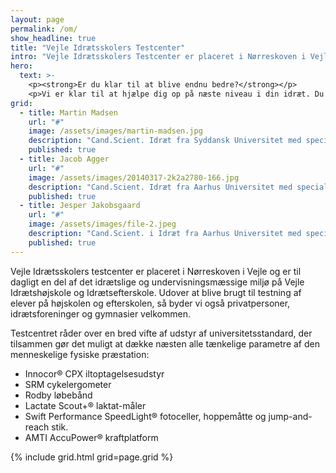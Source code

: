```yaml
---
layout: page
permalink: /om/
show_headline: true
title: "Vejle Idrætsskolers Testcenter"
intro: "Vejle Idrætsskolers Testcenter er placeret i Nørreskoven i Vejle og er til dagligt en del af det idrætslige og undervisningsmæssige miljø på Vejle Idrætshøjskole og Idrætsefterskole. Udover at blive brugt til testning af elever på højskolen og efterskolen, så byder vi også privatpersoner, klubber og gymnasier velkommen."
hero:
  text: >-
    <p><strong>Er du klar til at blive endnu bedre?</strong></p>
    <p>Vi er klar til at hjælpe dig op på næste niveau i din idræt. Du vil møde et testcenter med det nyeste udstyr, som giver dig præcise testresultater - og du får kyndig vejledning.</p>
grid:
  - title: Martin Madsen
    url: "#"
    image: /assets/images/martin-madsen.jpg
    description: "Cand.Scient. Idræt fra Syddansk Universitet med speciale i træningsfysiologi. Tidl. testassistent hos Team Danmark"
    published: true
  - title: Jacob Agger
    url: "#"
    image: /assets/images/20140317-2k2a2780-166.jpg
    description: "Cand.Scient. Idræt fra Aarhus Universitet med speciale i træningsfysiologi. Personlig træner indenfor cykling, MTB, løb og triathlon"
    published: true
  - title: Jesper Jakobsgaard
    url: "#"
    image: /assets/images/file-2.jpeg
    description: "Cand.Scient. i Idræt fra Aarhus Universitet med speciale i muskelfysiologi. Undervisningsassistent i Fysisk Træning ved Aarhus Universitet."
    published: true
---
```


Vejle Idrætsskolers testcenter er placeret i Nørreskoven i Vejle og er til dagligt en del af det idrætslige og undervisningsmæssige miljø på Vejle Idrætshøjskole og Idrætsefterskole. Udover at blive brugt til testning af elever på højskolen og efterskolen, så byder vi også privatpersoner, idrætsforeninger og gymnasier velkommen.

Testcentret råder over en bred vifte af udstyr af universitetsstandard, der tilsammen gør det muligt at dække næsten alle tænkelige parametre af den menneskelige fysiske præstation:
 - Innocor® CPX iltoptagelsesudstyr
 - SRM cykelergometer
 - Rodby løbebånd
 - Lactate Scout+® laktat-måler
 - Swift Performance SpeedLight® fotoceller, hoppemåtte og jump-and-reach stik.
 - AMTI AccuPower® kraftplatform

{% include grid.html grid=page.grid %}
